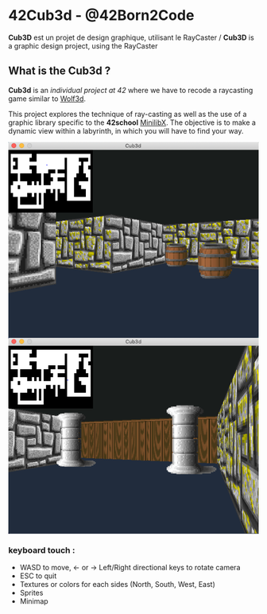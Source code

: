 # 42Cub3d - @42Born2Code
__Cub3D__ est un projet de design graphique, utilisant le RayCaster /  __Cub3D__ is a graphic design project, using the RayCaster

## What is the Cub3d ?
__Cub3d__ is an _individual project at 42_ where we have to recode a raycasting game similar to [Wolf3d](https://en.wikipedia.org/wiki/Wolfenstein_3D).

This project explores the technique of ray-casting as well as the use of a graphic library specific to the __42school__ [MinilibX](https://github.com/keuhdall/images_example). The objective is to make a dynamic view within a labyrinth, in
which you will have to find your way.

<img align="center" src="screenshot00.png" alt="Screenshot of the game" />
<img align="center" src="screenshot01.png" alt="Screenshot of the game" />

### keyboard touch :
- WASD to move, ← or → Left/Right directional keys to rotate camera
- ESC to quit
- Textures or colors for each sides (North, South, West, East)
- Sprites
- Minimap
